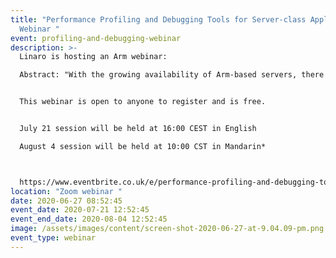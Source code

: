 ```yaml
---
title: "Performance Profiling and Debugging Tools for Server-class Applications
  Webinar "
event: profiling-and-debugging-webinar
description: >-
  Linaro is hosting an Arm webinar: 

  Abstract: "With the growing availability of Arm-based servers, there is an increasing need for native application development - especially when migrating from another architecture. Users want to fix and optimize software quickly to provide fast, robust and cost-efficient services. Tools are key to overcome challenges of software development. During this webinar, we will introduce Arm Forge, a professional toolkit for debugging and profiling on Linux Arm servers. We will give an overview of the tools' features and demonstrate their capabilities for sequential and parallel programming."


  This webinar is open to anyone to register and is free. 


  July 21 session will be held at 16:00 CEST in English 

  August 4 session will be held at 10:00 CST in Mandarin*



  https://www.eventbrite.co.uk/e/performance-profiling-and-debugging-tools-for-server-class-applications-tickets-110120419138 
location: "Zoom webinar "
date: 2020-06-27 08:52:45
event_date: 2020-07-21 12:52:45
event_end_date: 2020-08-04 12:52:45
image: /assets/images/content/screen-shot-2020-06-27-at-9.04.09-pm.png
event_type: webinar
---
```

